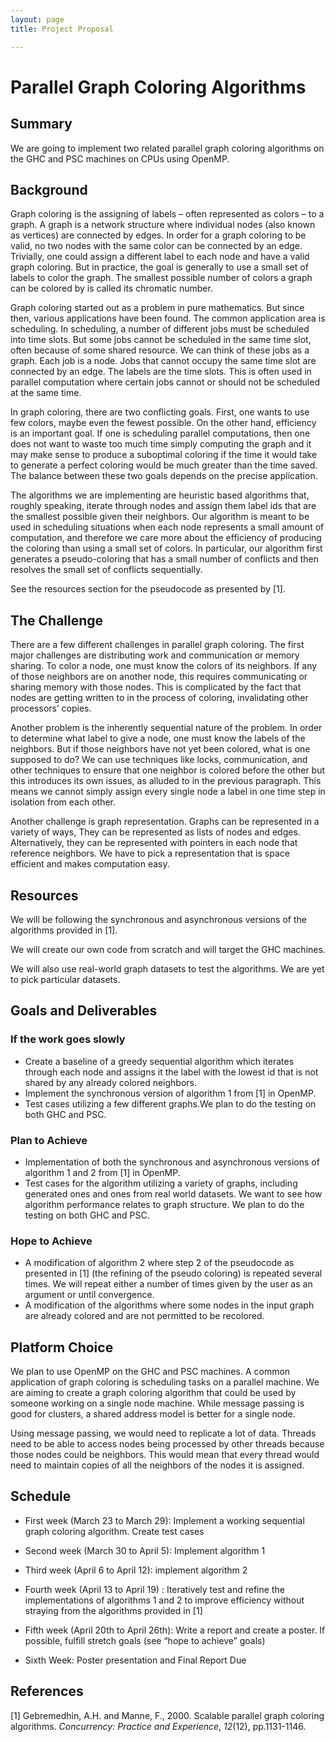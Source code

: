 ```yaml
---
layout: page
title: Project Proposal

---
```


# Parallel Graph Coloring Algorithms

## Summary

We are going to implement two related parallel graph coloring algorithms on the GHC and PSC machines on CPUs using OpenMP.

## Background

Graph coloring is the assigning of labels – often represented as colors – to a graph. A graph is a network structure where individual nodes (also known as vertices) are connected by edges. In order for a graph coloring to be valid, no two nodes with the same color can be connected by an edge. Trivially, one could assign a different label to each node and have a valid graph coloring. But in practice, the goal is generally to use a small set of labels to color the graph. The smallest possible number of colors a graph can be colored by is called its chromatic number.

Graph coloring started out as a problem in pure mathematics. But since then, various applications have been found. The common application area is scheduling. In scheduling, a number of different jobs must be scheduled into time slots. But some jobs cannot be scheduled in the same time slot, often because of some shared resource. We can think of these jobs as a graph. Each job is a node. Jobs that cannot occupy the same time slot are connected by an edge. The labels are the time slots. This is often used in parallel computation where certain jobs cannot or should not be scheduled at the same time.

In graph coloring, there are two conflicting goals. First, one wants to use few colors, maybe even the fewest possible. On the other hand, efficiency is an important goal. If one is scheduling parallel computations, then one does not want to waste too much time simply computing the graph and it may make sense to produce a suboptimal coloring if the time it would take to generate a perfect coloring would be much greater than the time saved. The balance between these two goals depends on the precise application.

The algorithms we are implementing are heuristic based algorithms that, roughly speaking, iterate through nodes and assign them label ids that are the smallest possible given their neighbors. Our algorithm is meant to be used in scheduling situations when each node represents a small amount of computation, and therefore we care more about the efficiency of producing the coloring than using a small set of colors. In particular, our algorithm first generates a pseudo-coloring that has a small number of conflicts and then resolves the small set of conflicts sequentially.

See the resources section for the pseudocode as presented by [1].

## The Challenge

There are a few different challenges in parallel graph coloring. The first major challenges are distributing work and communication or memory sharing. To color a node, one must know the colors of its neighbors. If any of those neighbors are on another node, this requires communicating or sharing memory with those nodes. This is complicated by the fact that nodes are getting written to in the process of coloring, invalidating other processors’ copies.

Another problem is the inherently sequential nature of the problem. In order to determine what label to give a node, one must know the labels of the neighbors. But if those neighbors have not yet been colored, what is one supposed to do? We can use techniques like locks, communication, and other techniques to ensure that one neighbor is colored before the other but this introduces its own issues, as alluded to in the previous paragraph. This means we cannot simply assign every single node a label in one time step in isolation from each other.

Another challenge is graph representation. Graphs can be represented in a variety of ways, They can be represented as lists of nodes and edges. Alternatively, they can be represented with pointers in each node that reference neighbors. We have to pick a representation that is space efficient and makes computation easy.

## Resources

We will be following the synchronous and asynchronous versions of the algorithms provided in [1].

We will create our own code from scratch and will target the GHC machines. 

We will also use real-world graph datasets to test the algorithms. We are yet to pick particular datasets.

## Goals and Deliverables

### If the work goes slowly

- Create a baseline of a greedy sequential algorithm which iterates through each node and assigns it the label with the lowest id that is not shared by any already colored neighbors.
- Implement the synchronous version of algorithm 1 from [1] in OpenMP.
- Test cases utilizing a few different graphs.We plan to do the testing on both GHC and PSC.

### Plan to Achieve

- Implementation of both the synchronous and asynchronous versions of algorithm 1 and 2 from [1] in OpenMP.
- Test cases for the algorithm utilizing a variety of graphs, including generated ones and ones from real world datasets. We want to see how algorithm performance relates to graph structure. We plan to do the testing on both GHC and PSC.

### Hope to Achieve

- A modification of algorithm 2 where step 2 of the pseudocode as presented in [1] (the refining of the pseudo coloring) is repeated several times. We will repeat either a number of times given by the user as an argument or until convergence.
- A modification of the algorithms where some nodes in the input graph are already colored and are not permitted to be recolored.

## Platform Choice

We plan to use OpenMP on the GHC and PSC machines. A common application of graph coloring is scheduling tasks on a parallel machine. We are aiming to create a graph coloring algorithm that could be used by someone working on a single node machine. While message passing is good for clusters, a shared address model is better for a single node. 

Using message passing, we would need to replicate a lot of data. Threads need to be able to access nodes being processed by other threads because those nodes could be neighbors. This would mean that every thread would need to maintain copies of all the neighbors of the nodes it is assigned.

## Schedule

- First week (March 23 to March 29): Implement a working sequential graph coloring algorithm. Create test cases

- Second week (March 30 to April 5): Implement algorithm 1

- Third week (April 6 to April 12): implement algorithm 2

- Fourth week (April 13 to April 19) : Iteratively test and refine the implementations of algorithms 1 and 2 to improve efficiency without straying from the algorithms provided in [1]

- Fifth week (April 20th to April 26th): Write a report and create a poster. If possible, fulfill stretch goals (see “hope to achieve” goals)

- Sixth Week: Poster presentation and Final Report Due


## References

[1] Gebremedhin, A.H. and Manne, F., 2000. Scalable parallel graph coloring algorithms. *Concurrency: Practice and Experience*, *12*(12), pp.1131-1146.